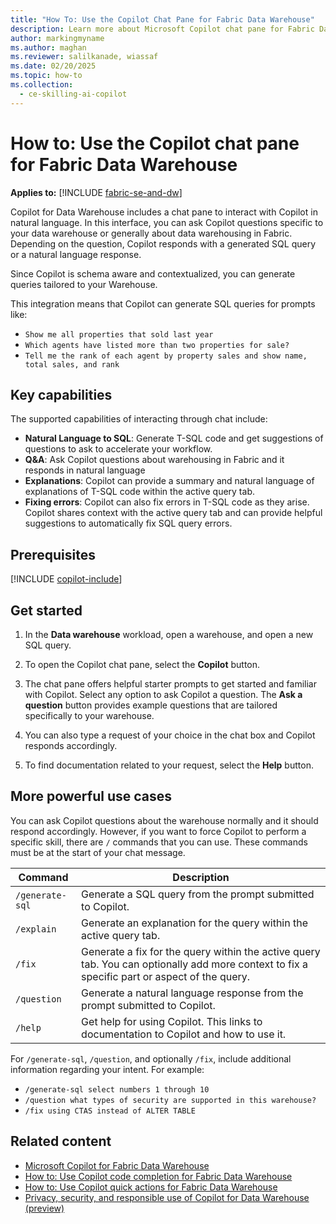 ```yaml
---
title: "How To: Use the Copilot Chat Pane for Fabric Data Warehouse"
description: Learn more about Microsoft Copilot chat pane for Fabric Data Warehouse, to ask questions specific to your warehouse.
author: markingmyname
ms.author: maghan
ms.reviewer: salilkanade, wiassaf
ms.date: 02/20/2025
ms.topic: how-to
ms.collection:
  - ce-skilling-ai-copilot
---
```


# How to: Use the Copilot chat pane for Fabric Data Warehouse

**Applies to:** [!INCLUDE [fabric-se-and-dw](includes/applies-to-version/fabric-se-and-dw.md)]

Copilot for Data Warehouse includes a chat pane to interact with Copilot in natural language. In this interface, you can ask Copilot questions specific to your data warehouse or generally about data warehousing in Fabric. Depending on the question, Copilot responds with a generated SQL query or a natural language response.

Since Copilot is schema aware and contextualized, you can generate queries tailored to your Warehouse.

This integration means that Copilot can generate SQL queries for prompts like:

- `Show me all properties that sold last year`
- `Which agents have listed more than two properties for sale?`
- `Tell me the rank of each agent by property sales and show name, total sales, and rank`

## Key capabilities

The supported capabilities of interacting through chat include:

- **Natural Language to SQL**: Generate T-SQL code and get suggestions of questions to ask to accelerate your workflow.
- **Q&A**: Ask Copilot questions about warehousing in Fabric and it responds in natural language
- **Explanations**: Copilot can provide a summary and natural language of explanations of T-SQL code within the active query tab.
- **Fixing errors**: Copilot can also fix errors in T-SQL code as they arise. Copilot shares context with the active query tab and can provide helpful suggestions to automatically fix SQL query errors.

## Prerequisites

[!INCLUDE [copilot-include](../includes/copilot-include.md)]

## Get started

1. In the **Data warehouse** workload, open a warehouse, and open a new SQL query.

1. To open the Copilot chat pane, select the **Copilot** button.

1. The chat pane offers helpful starter prompts to get started and familiar with Copilot. Select any option to ask Copilot a question. The **Ask a question** button provides example questions that are tailored specifically to your warehouse.

1. You can also type a request of your choice in the chat box and Copilot responds accordingly.

1. To find documentation related to your request, select the **Help** button.

## More powerful use cases

You can ask Copilot questions about the warehouse normally and it should respond accordingly. However, if you want to force Copilot to perform a specific skill, there are `/` commands that you can use. These commands must be at the start of your chat message.

| Command         | Description                                                                                                                                  |
|-----------------|----------------------------------------------------------------------------------------------------------------------------------------------|
| `/generate-sql` | Generate a SQL query from the prompt submitted to Copilot.                                                                                   |
| `/explain`      | Generate an explanation for the query within the active query tab.                                                                           |
| `/fix`          | Generate a fix for the query within the active query tab. You can optionally add more context to fix a specific part or aspect of the query. |
| `/question`     | Generate a natural language response from the prompt submitted to Copilot.                                                                   |
| `/help`         | Get help for using Copilot. This links to documentation to Copilot and how to use it.                                                        |

For `/generate-sql`, `/question`, and optionally `/fix`, include additional information regarding your intent. For example:

- `/generate-sql select numbers 1 through 10`
- `/question what types of security are supported in this warehouse?`
- `/fix using CTAS instead of ALTER TABLE`

## Related content

- [Microsoft Copilot for Fabric Data Warehouse](copilot.md)
- [How to: Use Copilot code completion for Fabric Data Warehouse](copilot-code-completion.md)
- [How to: Use Copilot quick actions for Fabric Data Warehouse](copilot-quick-action.md)
- [Privacy, security, and responsible use of Copilot for Data Warehouse (preview)](../fundamentals/copilot-data-warehouse-privacy-security.md)
